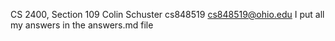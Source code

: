 CS 2400, Section 109
Colin Schuster
cs848519
cs848519@ohio.edu
I put all my answers in the answers.md file
